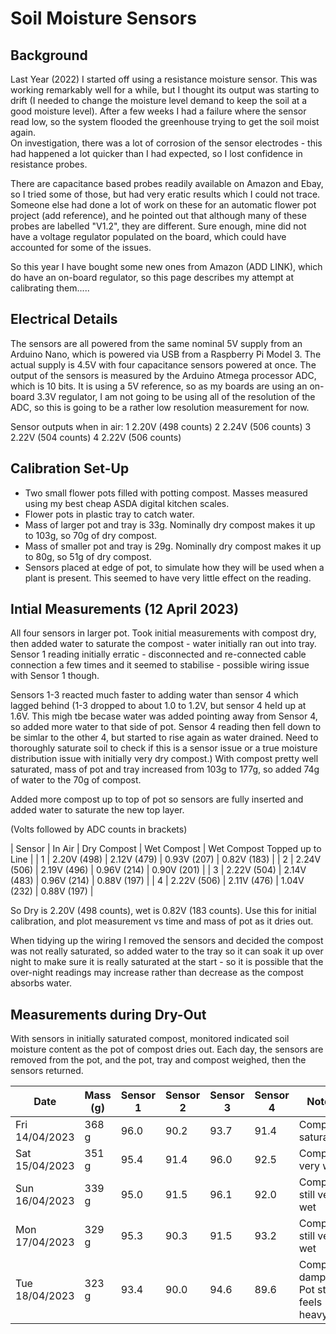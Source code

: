 # Soil Moisture Sensors

## Background
Last Year (2022) I started off using a resistance moisture sensor.   This was working remarkably well for a while, but I thought its output was starting to drift (I needed to change the moisture level demand to keep the soil at a good moisture level).   After a few weeks I had a failure where the sensor read low, so the system flooded the greenhouse trying to get the soil moist again.   
On investigation, there was a lot of corrosion of the sensor electrodes - this had happened a lot quicker than I had expected, so I lost confidence in resistance probes.

There are capacitance based probes readily available on Amazon and Ebay, so I tried some of those, but had very eratic results which I could not trace.   Someone else had done a lot of work on these for an automatic flower pot project (add reference), and he pointed out that although many of these probes are labelled "V1.2", they are different.   Sure enough, mine did not have a voltage regulator populated on the board, which could have accounted for some of the issues.

So this year I have bought some new ones from Amazon (ADD LINK), which do have an on-board regulator, so this page describes my attempt at calibrating them.....

## Electrical Details
The sensors are all powered from the same nominal 5V supply from an Arduino Nano, which is powered via USB from a Raspberry Pi Model 3.  The actual supply is 4.5V with four capacitance sensors powered at once.
The output of the sensors is measured by the Arduino Atmega processor ADC, which is 10 bits.   It is using a 5V reference, so as my boards are using an on-board 3.3V regulator, I am not going to be using all of the resolution of the ADC, so this is going to be a rather low resolution measurement for now.

Sensor outputs when in air:
  1 2.20V (498 counts)
  2 2.24V (506 counts)
  3 2.22V (504 counts)
  4 2.22V (506 counts)

## Calibration Set-Up

  - Two small flower pots filled with potting compost.  Masses measured using my best cheap ASDA digital kitchen scales.
  - Flower pots in plastic tray to catch water.
  - Mass of larger pot and tray is 33g.   Nominally dry compost makes it up to 103g, so 70g of dry compost.
  - Mass of smaller pot and tray is 29g.  Nominally dry compost makes it up to 80g, so 51g of dry compost.
  - Sensors placed at edge of pot, to simulate how they will be used when a plant is present.  This seemed to have very little effect on the reading.

## Intial Measurements (12 April 2023)
All four sensors in larger pot.  Took initial measurements with compost dry, then added water
to saturate the compost - water initially ran out into tray.   Sensor 1 reading initially erratic - disconnected and re-connected cable connection a few times and it seemed to stabilise - possible wiring issue with Sensor 1 though.  

Sensors 1-3 reacted much faster to adding water than sensor 4 which lagged behind (1-3 dropped to about 1.0 to 1.2V, but sensor 4 held up at 1.6V.  This migh tbe becase water was added pointing away from Sensor 4, so added more water to that side of pot.   Sensor 4 reading then fell down to be simlar to the other 4, but started to rise again as water drained.  Need to thoroughly saturate soil to check if this is a sensor issue or a true moisture distribution issue with initially very dry compost.)
With compost pretty well saturated, mass of pot and tray increased from 103g to 177g, so added 74g of water to the 70g of compost.

Added more compost up to top of pot so sensors are fully inserted and added water to saturate the new top layer.

(Volts followed by ADC counts in brackets)


| Sensor | In Air | Dry Compost | Wet Compost |  Wet Compost Topped up to Line |
| 1      | 2.20V (498) | 2.12V (479) | 0.93V (207) |  0.82V (183) |
| 2      | 2.24V (506) | 2.19V (496) | 0.96V (214) |  0.90V (201) |
| 3      | 2.22V (504) | 2.14V (483) | 0.96V (214) |  0.88V (197) |
| 4      | 2.22V (506) | 2.11V (476) | 1.04V (232) |  0.88V (197) |

So Dry is 2.20V (498 counts), wet is 0.82V (183 counts).   Use this for initial calibration, and plot measurement vs time and mass of pot as it dries out.

When tidying up the wiring I removed the sensors and decided the compost was not really saturated, so added water to the tray so it can soak it up over night to make sure it is really saturated at the start - so it is possible that the over-night readings may increase rather than decrease as the compost absorbs water.

## Measurements during Dry-Out
With sensors in initially saturated compost, monitored indicated soil moisture content as the pot of compost dries out.   Each day, the sensors are removed from the pot, and the pot, tray and compost weighed, then the sensors returned.

| Date           | Mass (g) | Sensor 1 | Sensor 2 | Sensor 3 | Sensor 4 | Notes |
| ---            | ---      | ---      | ---      | ---      | ---      | ---   |
| Fri 14/04/2023 | 368 g    | 96.0    | 90.2     | 93.7      |  91.4     | Compost saturated      |
| Sat 15/04/2023 | 351 g    |   95.4  |  91.4    |  96.0     |   92.5    | Compost very wet      |
| Sun 16/04/2023 | 339 g    |   95.0  |  91.5    |   96.1    |   92.0    | Compost still very wet      |
| Mon 17/04/2023 | 329 g    |   95.3  |  90.3    |   91.5    |   93.2    | Compost still very wet      |
| Tue 18/04/2023 | 323 g    |   93.4  |  90.0    | 94.6      |   89.6    | Compost damp.  Pot still feels heavy | 

